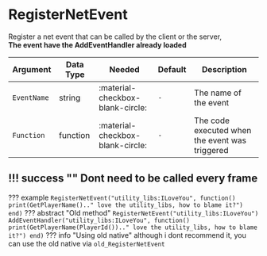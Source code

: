# RegisterNetEvent
Register a net event that can be called by the client or the server,<br>**The event have the AddEventHandler already loaded**

| Argument              | Data Type                            | Needed                    | Default         | Description
| ----------------------| ------------------------------------ | ------------------------- |-----------------|-------------
| `EventName`                | string | :material-checkbox-blank-circle: | `-` | The name of the event
| `Function`                | function | :material-checkbox-blank-circle: | `-` | The code executed when the event was triggered

!!! success ""
    Dont need to be called every frame
---
??? example
    ```
    RegisterNetEvent("utility_libs:ILoveYou", function()
        print(GetPlayerName().." love the utility_libs, how to blame it?")
    end)
    ```
??? abstract "Old method"
    ```
    RegisterNetEvent("utility_libs:ILoveYou")
    AddEventHandler("utility_libs:ILoveYou", function()
        print(GetPlayerName(PlayerId()).." love the utility_libs, how to blame it?")
    end)
    ```
    ??? info "Using old native"
        although i dont recommend it, you can use the old native via `old_RegisterNetEvent`